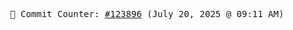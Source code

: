 <p align="center">
    <samp>
        📮 Commit Counter: <a href="https://github.com/Javascript-void0/Javascript-void0/commits/main">#123896</a> (July 20, 2025 @ 09:11 AM)
    </samp>
</p>